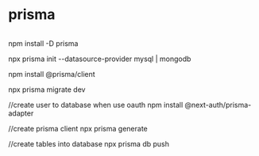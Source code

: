 # prisma

```jsx
```
npm install -D prisma 

npx prisma init --datasource-provider mysql | mongodb 

npm install @prisma/client 

npx prisma migrate dev 

//create user to database when use oauth 
npm install @next-auth/prisma-adapter 

//create prisma client
npx prisma generate 

//create tables into database 
npx prisma db push
```
```